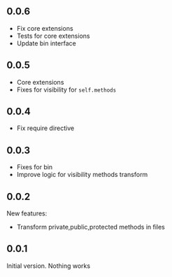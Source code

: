 0.0.6
------
- Fix core extensions
- Tests for core extensions
- Update bin interface

0.0.5
-----
- Core extensions
- Fixes for visibility for `self.methods`

0.0.4
-----
- Fix require directive

0.0.3
------
- Fixes for bin
- Improve logic for visibility methods transform

0.0.2 
-----
New features:
- Transform private,public,protected methods in files

0.0.1
------
Initial version. Nothing works